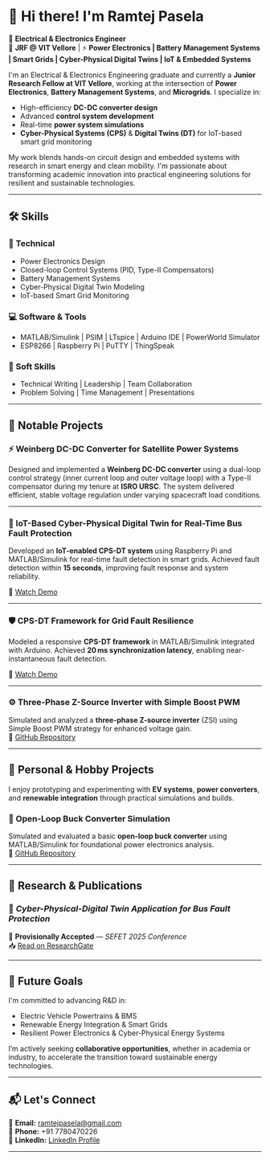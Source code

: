 # 👋 Hi there! I'm **Ramtej Pasela**  

🚀 **Electrical & Electronics Engineer**  
🔬 **JRF @ VIT Vellore** | ⚡ **Power Electronics | Battery Management Systems | Smart Grids | Cyber-Physical Digital Twins | IoT & Embedded Systems**

I'm an Electrical & Electronics Engineering graduate and currently a **Junior Research Fellow at VIT Vellore**, working at the intersection of **Power Electronics**, **Battery Management Systems**, and **Microgrids**. I specialize in:

- High-efficiency **DC-DC converter design**  
- Advanced **control system development**  
- Real-time **power system simulations**  
- **Cyber-Physical Systems (CPS)** & **Digital Twins (DT)** for IoT-based smart grid monitoring  

My work blends hands-on circuit design and embedded systems with research in smart energy and clean mobility. I'm passionate about transforming academic innovation into practical engineering solutions for resilient and sustainable technologies.

---

## 🛠 **Skills**  

### 🔌 Technical  
- Power Electronics Design  
- Closed-loop Control Systems (PID, Type-II Compensators)  
- Battery Management Systems  
- Cyber-Physical Digital Twin Modeling  
- IoT-based Smart Grid Monitoring  

### 💻 Software & Tools  
- MATLAB/Simulink | PSIM | LTspice | Arduino IDE | PowerWorld Simulator  
- ESP8266 | Raspberry Pi | PuTTY | ThingSpeak  

### 🌟 Soft Skills  
- Technical Writing | Leadership | Team Collaboration  
- Problem Solving | Time Management | Presentations  

---

## 🚧 **Notable Projects**  

### ⚡ Weinberg DC-DC Converter for Satellite Power Systems  
Designed and implemented a **Weinberg DC-DC converter** using a dual-loop control strategy (inner current loop and outer voltage loop) with a Type-II compensator during my tenure at **ISRO URSC**. The system delivered efficient, stable voltage regulation under varying spacecraft load conditions.

---

### 🔎 IoT-Based Cyber-Physical Digital Twin for Real-Time Bus Fault Protection  
Developed an **IoT-enabled CPS-DT system** using Raspberry Pi and MATLAB/Simulink for real-time fault detection in smart grids. Achieved fault detection within **15 seconds**, improving fault response and system reliability.

🎥 [Watch Demo](https://youtu.be/smw1MPDtkr8)

---

### 🛡️ CPS-DT Framework for Grid Fault Resilience  
Modeled a responsive **CPS-DT framework** in MATLAB/Simulink integrated with Arduino. Achieved **20 ms synchronization latency**, enabling near-instantaneous fault detection.

🎥 [Watch Demo](https://youtu.be/wIhd6TCpo74)

---

### ⚙️ Three-Phase Z-Source Inverter with Simple Boost PWM  
Simulated and analyzed a **three-phase Z-source inverter** (ZSI) using Simple Boost PWM strategy for enhanced voltage gain.  
🔗 [GitHub Repository](https://github.com/RAMTEJPASELA/Three-Phase-ZSI-Simple-Boost-PWM)

---

## 🧪 **Personal & Hobby Projects**  

I enjoy prototyping and experimenting with **EV systems**, **power converters**, and **renewable integration** through practical simulations and builds.

### 🔋 Open-Loop Buck Converter Simulation  
Simulated and evaluated a basic **open-loop buck converter** using MATLAB/Simulink for foundational power electronics analysis.  
🔗 [GitHub Repository](https://github.com/RAMTEJPASELA/Buck-Converter-Open-Loop-Simulation-in-MATLAB-Simulink)

---

## 📄 **Research & Publications**  

### 📘 *Cyber-Physical-Digital Twin Application for Bus Fault Protection*  
📝 **Provisionally Accepted** — *SEFET 2025 Conference*  
📥 [Read on ResearchGate](https://www.researchgate.net/publication/390321499_Cyber-Physical-Digital_Twin_Application_for_Bus_Fault_Protection)

---

## 🎯 **Future Goals**  

I'm committed to advancing R&D in:

- Electric Vehicle Powertrains & BMS  
- Renewable Energy Integration & Smart Grids  
- Resilient Power Electronics & Cyber-Physical Energy Systems  

I’m actively seeking **collaborative opportunities**, whether in academia or industry, to accelerate the transition toward sustainable energy technologies.

---

## 📬 **Let's Connect**  

📧 **Email:** [ramtejpasela@gmail.com](mailto:ramtejpasela@gmail.com)  
📱 **Phone:** +91 7780470226  
💼 **LinkedIn:** [LinkedIn Profile](https://www.linkedin.com/in/paselaramtej)

---
